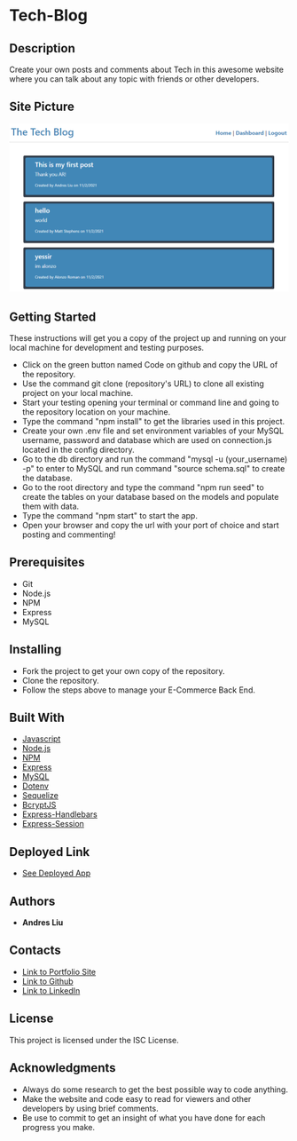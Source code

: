 # Tech-Blog

## Description

Create your own posts and comments about Tech in this awesome website where you can talk about any topic with friends or other developers.

## Site Picture

![Mock-Up](./assets/images/site-img.PNG)

## Getting Started

These instructions will get you a copy of the project up and running on your local machine for development and testing purposes.

* Click on the green button named Code on github and copy the URL of the repository.
* Use the command git clone (repository's URL) to clone all existing project on your local machine.
* Start your testing opening your terminal or command line and going to the repository location on your machine.
* Type the command "npm install" to get the libraries used in this project.
* Create your own .env file and set environment variables of your MySQL username, password and database which are used on connection.js located in the config directory.
* Go to the db directory and run the command "mysql -u (your_username) -p" to enter to MySQL and run command "source schema.sql" to create the database.
* Go to the root directory and type the command "npm run seed" to create the tables on your database based on the models and populate them with data.
* Type the command "npm start" to start the app.
* Open your browser and copy the url with your port of choice and start posting and commenting!

## Prerequisites

* Git
* Node.js
* NPM
* Express
* MySQL

## Installing

* Fork the project to get your own copy of the repository.
* Clone the repository.
* Follow the steps above to manage your E-Commerce Back End.

## Built With

* [Javascript](https://developer.mozilla.org/en-US/docs/Web/javascript)
* [Node.js](https://nodejs.org/en/)
* [NPM](https://docs.npmjs.com/)
* [Express](https://expressjs.com/)
* [MySQL](https://www.mysql.com/)
* [Dotenv](https://www.npmjs.com/package/dotenv)
* [Sequelize](https://sequelize.org/)
* [BcryptJS](https://www.npmjs.com/package/bcryptjs)
* [Express-Handlebars](https://www.npmjs.com/package/express-handlebars)
* [Express-Session](https://www.npmjs.com/package/express-session)

## Deployed Link

* [See Deployed App](https://andresliu-tech-blog.herokuapp.com/)

## Authors

* **Andres Liu** 

## Contacts

- [Link to Portfolio Site](https://andresliu22.github.io/updated-portfolio/)
- [Link to Github](https://github.com/andresliu22/)
- [Link to LinkedIn](https://www.linkedin.com/in/andresliu22/)

## License

This project is licensed under the ISC License.

## Acknowledgments

* Always do some research to get the best possible way to code anything.
* Make the website and code easy to read for viewers and other developers by using brief comments.
* Be use to commit to get an insight of what you have done for each progress you make.

